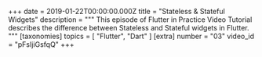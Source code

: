 +++
date = 2019-01-22T00:00:00.000Z
title = "Stateless & Stateful Widgets"
description = """
This episode of Flutter in Practice Video Tutorial describes the difference between Stateless and Stateful widgets in Flutter.
"""
[taxonomies]
topics = [ "Flutter", "Dart" ]
[extra]
number = "03"
video_id = "pFsIjiGsfqQ"
+++

